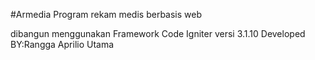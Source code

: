 #Armedia Program rekam medis berbasis web 

dibangun menggunakan Framework Code Igniter versi 3.1.10
Developed BY:Rangga Aprilio Utama
